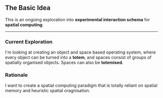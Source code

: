 ## The Basic Idea
This is an ongoing exploration into **experimental interaction schema** for **spatial computing**.

***

### Current Exploration
I'm looking at creating an object and space based operating system, where every object can be turned into a **totem**, and spaces consist of groups of spatially organised objects. Spaces can also be **totemised**.

### Rationale
I want to create a spatial computing paradigm that is totally reliant on spatial memory and heuristic spatial oragnisation.
